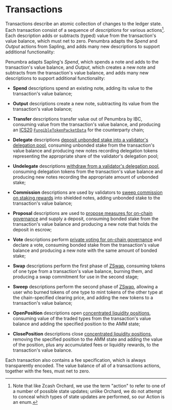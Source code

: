 # Transactions

Transactions describe an atomic collection of changes to the ledger state.  Each
transaction consist of a sequence of *descriptions* for various actions[^1].
Each description adds or subtracts (typed) value from the transaction's value
balance, which must net to zero.  Penumbra adapts the *Spend* and *Output* actions from Sapling, and adds many new descriptions to support additional functionality:

Penumbra adapts Sapling's *Spend*, which
spends a note and adds to the transaction's value balance, and
*Output*, which creates a new note and subtracts from the
transaction's value balance, and adds many new descriptions to support
additional functionality:


- **Spend** descriptions spend an existing note, adding its value to the
transaction's value balance;

- **Output** descriptions create a new note, subtracting its value from the
transaction's value balance;

- **Transfer** descriptions transfer value out of Penumbra by IBC, consuming value
from the transaction's value balance, and producing an [ICS20]
[`FungibleTokenPacketData`][ftpd] for the counterparty chain;

- **Delegate** descriptions [deposit unbonded stake into a validator's delegation
pool](./concepts/stake/delegation.md), consuming unbonded stake from the
transaction's value balance and producing new notes recording delegation
tokens representing the appropriate share of the validator's delegation pool;

- **Undelegate** descriptions [withdraw from a validator's delegation
pool](./concepts/stake/undelegation.md), consuming delegation tokens from the
transaction's value balance and producing new notes recording the appropriate
amount of unbonded stake;

- **Commission** descriptions are used by validators to [sweep commission on
staking rewards](./concepts/stake/validator-rewards.md) into shielded notes,
adding unbonded stake to the transaction's value balance;

- **Proposal** descriptions  are used to [propose measures for on-chain
governance](./concepts/governance/proposal.md) and supply a deposit, consuming
bonded stake from the transaction's value balance and producing a new note that
holds the deposit in escrow;

- **Vote** descriptions perform [private voting for on-chain
governance](./concepts/governance/voting.md) and declare a vote, consuming
bonded stake from the transaction's value balance and producing a new note with
the same amount of bonded stake;

- **Swap** descriptions perform the first phase of
[ZSwap](./concepts/zswap/auction.md), consuming tokens of one type from a
transaction's value balance, burning them, and producing a swap commitment for
use in the second stage;

- **Sweep** descriptions perform the second phase of
[ZSwap](./concepts/zswap/auction.md), allowing a user who burned tokens of one
type to mint tokens of the other type at the chain-specified clearing price, and
adding the new tokens to a transaction's value balance;

- **OpenPosition** descriptions open [concentrated liquidity
positions](./concepts/zswap.md), consuming value of the traded types from the
transaction's value balance and adding the specified position to the AMM state;

- **ClosePosition** descriptions close [concentrated liquidity
positions](./concepts/zswap.md), removing the specified position to the AMM
state and adding the value of the position, plus any accumulated fees or
liquidity rewards, to the transaction's value balance.

Each transaction also contains a fee specification, which is always
transparently encoded. The value balance of all of a transactions actions,
together with the fees, must net to zero.

[^1]: Note that like Zcash Orchard, we use the term "action" to refer to one of
a number of possible state updates; unlike Orchard, we do not attempt to conceal
which types of state updates are performed, so our Action is an enum.

[multi_asset]: https://github.com/zcash/zips/blob/626ea6ed78863290371a4e8bc74ccf8e92292099/drafts/zip-user-defined-assets.rst
[ADR001]: https://docs.cosmos.network/master/architecture/adr-001-coin-source-tracing.html
[IBC]: https://docs.cosmos.network/master/ibc/overview.html
[ftpd]: https://github.com/cosmos/ibc/blob/master/spec/app/ics-020-fungible-token-transfer/README.md#data-structures
[ICS20]: https://github.com/cosmos/ibc/blob/master/spec/app/ics-020-fungible-token-transfer/README.md
